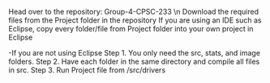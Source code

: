 Head over to the repository: Group-4-CPSC-233 \n
Download the required files from the Project folder in the repository
If you are using an IDE such as Eclipse, copy every folder/file from Project folder into your own project in Eclipse

-If you are not using Eclipse
Step 1. You only need the src, stats, and image folders.
Step 2. Have each folder in the same directory and compile all files in src.
Step 3. Run Project file from /src/drivers
